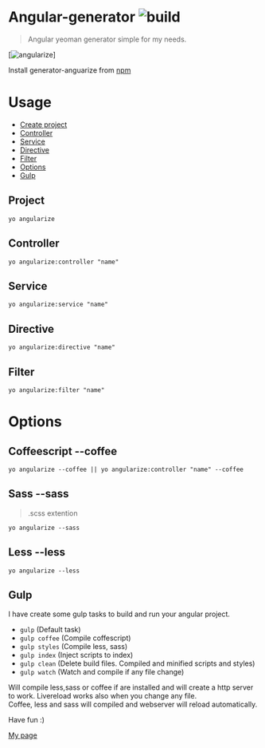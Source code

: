 # Angular-generator ![build](https://travis-ci.org/tkorakas/generator-angularize.svg?branch=master)

> Angular yeoman generator simple for my needs.

[![angularize](https://youtu.be/f4OTS_1e2Es)]

Install generator-anguarize from
[npm](https://www.npmjs.com/package/generator-angularize)

# Usage
* [Create project](#project)
* [Controller](#controller)
* [Service](#service)
* [Directive](#directive)
* [Filter](#filter)
* [Options](#options)
* [Gulp](#gulp)

## Project
 `yo angularize`

## Controller
`yo angularize:controller "name"`

## Service
`yo angularize:service "name"`

## Directive
`yo angularize:directive "name"`

## Filter
`yo angularize:filter "name"`

# Options
## Coffeescript --coffee    
`yo angularize --coffee || yo angularize:controller "name" --coffee`

## Sass --sass
> .scss extention  

`yo angularize --sass`

## Less --less
`yo angularize --less`

## Gulp
I have create some gulp tasks to build and run your angular project.   
* `gulp` (Default task)         
* `gulp coffee` (Compile coffescript)         
* `gulp styles` (Compile less, sass)   
* `gulp index`  (Inject scripts to index)    
* `gulp clean`  (Delete build files. Compiled and minified scripts and styles)    
* `gulp watch`  (Watch and compile if any file change)    

Will compile less,sass or coffee if are installed and will create a http server  
to work. Livereload works also when you change any file.    
Coffee, less and sass will compiled and webserver will reload automatically.

Have fun :)

[My page](http://tkorakas.github.io)
